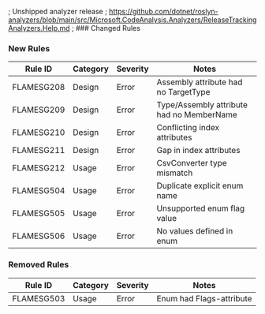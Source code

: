 ﻿; Unshipped analyzer release
; https://github.com/dotnet/roslyn-analyzers/blob/main/src/Microsoft.CodeAnalysis.Analyzers/ReleaseTrackingAnalyzers.Help.md
; ### Changed Rules

### New Rules

Rule ID | Category | Severity | Notes
--------|----------|----------|-------
FLAMESG208 | Design  | Error    | Assembly attribute had no TargetType
FLAMESG209 | Design  | Error    | Type/Assembly attribute had no MemberName
FLAMESG210 | Design  | Error  | Conflicting index attributes
FLAMESG211 | Design  | Error  | Gap in index attributes
FLAMESG212 | Usage | Error | CsvConverter type mismatch
FLAMESG504 | Usage | Error | Duplicate explicit enum name
FLAMESG505 | Usage | Error | Unsupported enum flag value
FLAMESG506 | Usage | Error | No values defined in enum

### Removed Rules

 Rule ID    | Category | Severity | Notes       
------------|----------|----------|-------------
FLAMESG503 | Usage    | Error    | Enum had Flags-attribute
